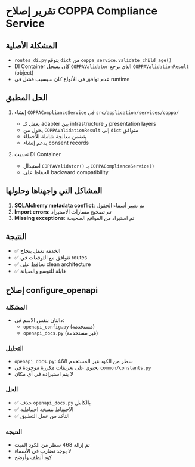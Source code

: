 # تقرير إصلاح COPPA Compliance Service

## المشكلة الأصلية
- `routes_di.py` يتوقع `dict` من `coppa_service.validate_child_age()`
- DI Container كان يسجل `COPPAValidator` الذي يرجع `COPPAValidationResult` (object)
- عدم توافق في الأنواع كان سيسبب فشل في runtime

## الحل المطبق
1. إنشاء `COPPAComplianceService` في `src/application/services/coppa/`
   - يعمل كـ adapter بين infrastructure و presentation layers
   - يحول من `COPPAValidationResult` إلى `dict` متوافق
   - يتضمن معالجة شاملة للأخطاء
   - يدعم إنشاء consent records

2. تحديث DI Container
   - استبدال `COPPAValidator()` بـ `COPPAComplianceService()`
   - الحفاظ على backward compatibility

## المشاكل التي واجهناها وحلولها
1. **SQLAlchemy metadata conflict**: تم تغيير أسماء الحقول
2. **Import errors**: تم تصحيح مسارات الاستيراد
3. **Missing exceptions**: تم استيراد من المواقع الصحيحة

## النتيجة
- ✅ الخدمة تعمل بنجاح
- ✅ تتوافق مع التوقعات في routes
- ✅ تحافظ على clean architecture
- ✅ قابلة للتوسع والصيانة

## إصلاح configure_openapi
### المشكلة
- دالتان بنفس الاسم في:
  - `openapi_config.py` (مستخدمة)
  - `openapi_docs.py` (غير مستخدمة)

### التحليل
- `openapi_docs.py`: 468 سطر من الكود غير المستخدم
- يحتوي على تعريفات مكررة موجودة في `common/constants.py`
- لا يتم استيراده في أي مكان

### الحل
- ✅ حذف `openapi_docs.py` بالكامل
- ✅ الاحتفاظ بنسخة احتياطية
- ✅ التأكد من عمل التطبيق

### النتيجة
- تم إزالة 468 سطر من الكود الميت
- لا يوجد تضارب في الأسماء
- كود أنظف وأوضح
